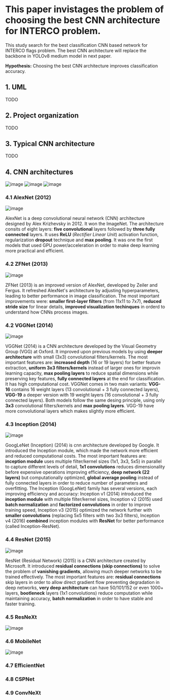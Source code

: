 This paper invistages the problem of choosing the best CNN architecture for INTERCO problem.
=======
This study search for the best classification CNN based network for INTERCO flags problem. The best CNN architecture will replace the backbone in YOLOv8 medium model in next paper.

**Hypothesis:** Choosing the best CNN architecture improves classification accuracy. 

## 1. UML
TODO

## 2. Project organization
TODO

## 3. Typical CNN architecture
TODO

## 4. CNN architectures 
![image](https://github.com/user-attachments/assets/7db35f08-66f5-4901-a646-547af2b06dc6)
![image](https://github.com/user-attachments/assets/dee1805c-fbd9-4b4d-bad4-6d117756c871)
![image](https://github.com/user-attachments/assets/1cfe345b-592b-4024-92b3-941f5e356ff2)

### 4.1 AlexNet (2012)
![image](https://github.com/user-attachments/assets/cd41ab30-fbe0-4083-bd00-30ff562461cc)

AlexNet is a deep convolutional neural network (CNN) architecture designed by Alex Krizhevsky in 2012. It won the ImageNet. The architecture consits of eight layers: **five convolutional** layers followed by **three fully connected** layers. It uses **ReLU** (_Rectifier Linear Unit_) activation function, regularization **dropout** technique and **max pooling**. It was one the first models that used GPU power/acceleration in order to make deep learning more practical and efficient.

### 4.2 ZFNet (2013)
![image](https://github.com/user-attachments/assets/5fecc46e-47f4-4cc2-bd00-3f1f88ac50e9)

ZFNet (2013) is an improved version of AlexNet, developed by Zeiler and Fergus. It refreshed AlexNet's architecture by adjusting hyperparameters, leading to better performance in image classification. The most important improvements were: **smaller first-layer filters** (from 11x11 to 7x7), **reduced stride size** for linear details, **improved visualization techinques** in orderd to understand how CNNs process images.

### 4.2 VGGNet (2014)
![image](https://github.com/user-attachments/assets/c15fc04f-fc55-4e96-9b41-5133ed8a2b47)

VGGNet (2014) is a CNN architecture developed by the Visual Geometry Group (VGG) at Oxford. It improved upon previous models by using **deeper architecture** with small (3x3) convolutional filters/kernels. The most important features are: **increased depth** (16 or 19 layers) for better feature extraction, **uniform 3x3 filters/kernels** instead of larger ones for improvin learning capacity, **max pooling layers** to reduce spatial dimensions while preserving key features, **fully connected layers** at the end for classification. It has high computational cost. VGGNet comes in two main variants: **VGG-16** contains 16 weight layers (13 convolutional + 3 fully connected layers), **VGG-19** a deeper version with 19 weight layers (16 convolutional + 3 fully connected layers). Both models follow the same desing principle, using only **3x3** convolutional filters/kernels and **max pooling layers**. VGG-19 have more convolutional layers which makes slightly more efficient.

### 4.3 Inception (2014)
![image](https://github.com/user-attachments/assets/d2aca0e5-a616-4d92-a464-4191366d7cac)

GoogLeNet (Inception) (2014) is cnn architecture developed by Google. It introduced the Inception module, which made the network more efficient and reduced computational costs. The most important features are: **inception module** uses multiple filter/kernel sizes (1x1, 3x3, 5x5) in parallel to capture different levels of detail, **1x1 convolutions** reduces dimensionality before expensive operations improving efficiency, **deep network (22 layers)** but computationally optimized, **global average pooling** instead of fully connected layers in order to reduce number of parameters and overfitting. The Inception (GoogLeNet) family has several versions, each improving efficiency and accuracy: Inception v1 (2014) introduced the **inception module** with multiple filter/kernel sizes, Inception v2 (2015) used **batch normalization** and **factorized convolutions** in order to improve training speed, Inception v3 (2015) optimized the network further with **smaller convolutions** (replacing 5x5 filters with two 3x3 filters), Inception v4 (2016) **combined** inception modules with **ResNet** for better performance (called Inception-ResNet).

### 4.4 ResNet (2015)
![image](https://github.com/user-attachments/assets/846e1fbd-8245-471e-8ffe-79ffd1d2eedf)

ResNet (Residual Network) (2015) is a CNN architecture created by Microsoft. It introduced **residual connections (skip connections)** to solve the problem of **vanishing gradients**, allowing much deeper networks to be trained effectively. The most important features are: **residual connections** skip layers in order to allow direct gradient flow preventing degradation in deep networks, **very deep architecture** can have 50/101/152 or even 1000+ layers, **bootleneck** layers (1x1 convolutions) reduce computation while maintaining accuracy, **batch normalization** in order to have stable and faster training.

### 4.5 ResNeXt
![image](https://github.com/user-attachments/assets/0cd2a942-5e77-43fd-a50f-48bf29208406)

### 4.6 MobileNet
![image](https://github.com/user-attachments/assets/e950d7d7-4768-4b28-b747-0ba6dcaa9c49)

### 4.7 EfficientNet

### 4.8 CSPNet

### 4.9 ConvNeXt
